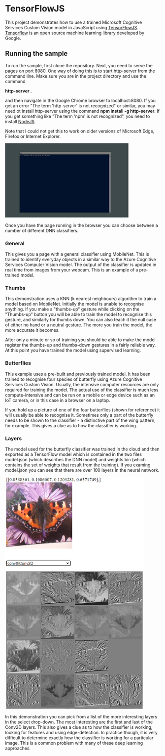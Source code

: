 # TensorFlowJS

This project demonstrates how to use a trained Microsoft Cognitive Services Custom Vision model in 
JavaScript using [TensorFlowJS](https://www.tensorflow.org/js). [Tensorflow](https://www.tensorflow.org/) is an open source machine learning library developed by Google.

## Running the sample

To run the sample, first clone the repository.
Next, you need to serve the pages on port 8080.
One way of doing this is to start http-server from the command line.
Make sure you are in the project directory and use the command 

**http-server .** 

and then navigate in the Google Chrome browser to localhost:8080.
If you get an error "The term 'http-server' is not recognized" or similar,
you may need ot install http-server using the command **npm install -g http-server**.
If you get something like "The term 'npm' is not recognized", you need to install [NodeJS](https://nodejs.org/).

Note that I could not get this to work on older versions of Microsoft Edge, Firefox or Internet Explorer.

![Demo](demo.gif)

Once you have the page running in the browser you can choose between a number of different DNN classifiers.

### General

This gives you a page with a general classifier using MobileNet. This is trained to identify everyday objects in a similar way to the Azure Cognitive Services Computer Vision model. The output of the classifier is updated in real time from images from your webcam. This is an example of a pre-trained model.

### Thumbs

This demonstration uses a KNN (k nearest neighbours) algorithm to train a model based on MobileNet. Initially the model is unable to recognise anything. If you make a "thumbs-up" gesture while clicking on the "Thumbs-up" button you will be able to train the model to recognise this gesture, and similarly for thumbs down. You can also teach it the null case of either no hand or a neutral gesture. The more you train the model, the more accurate it becomes.

After only a minute or so of training you should be able to make the model register the thumbs-up and thumbs-down gestures in a fairly reliable way. At this point you have trained the model using supervised learning.

### Butterflies

This example uses a pre-built and previously trained model. It has been trained to recognise four species of butterfly using Azure Cognitive Services Custom Vision. Usually, the intensive computer resources are only required for training the model. The actual use of the classifier is much less compute-intensive and can be run on a mobile or edge device such as an IoT camera, or in this case in a browser on a laptop.

If you hold up a picture of one of the four butterflies (shown for reference) it will usually be able to recognise it. Sometimes only a part of the butterfly needs to be shown to the classifier - a distinctive part of the wing pattern, for example. This gives a clue as to how the classifier is working.

### Layers

The model used for the butterfly classifier was trained in the cloud and then exported as a TensorFlow model which is contained in the two files model.json (which describes the DNN model) and weights.bin (which contains the set of weights that result from the training). If you examing model.json you can see that there are over 100 layers in the neural network.

![Convolution layer in butterfly classifier](demo.png)

In this demonstration you can pick from a list of the more interesting layers in the select drop-down. The most interesting are the first and last of the Conv2D layers. This also gives a clue as to how the classifier is working, looking for features and using edge-detection. In practice though, it is very difficult to determine exactly how the classifier is working for a particular image. This is a common problem with many of these deep learning approaches.